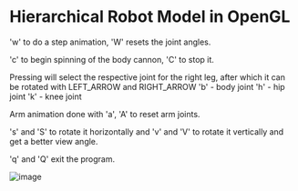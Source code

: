 # Hierarchical Robot Model in OpenGL

'w' to do a step animation, 'W' resets the joint angles.

'c' to begin spinning of the body cannon, 'C' to stop it.

Pressing will select the respective joint for the right leg, after which it can be rotated with LEFT_ARROW and RIGHT_ARROW
	'b' - body joint
	'h' - hip joint
	'k' - knee joint

Arm animation done with 'a', 'A' to reset arm joints.

's' and 'S' to rotate it horizontally and
'v' and 'V' to rotate it vertically and get a better view angle.

'q' and 'Q' exit the program.


![image](https://user-images.githubusercontent.com/95401100/213894269-02b99042-cbfa-4154-ae13-3be8c0536b4e.png)
